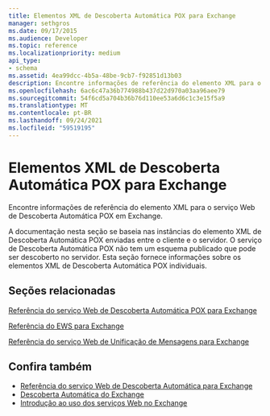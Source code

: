 ```yaml
---
title: Elementos XML de Descoberta Automática POX para Exchange
manager: sethgros
ms.date: 09/17/2015
ms.audience: Developer
ms.topic: reference
ms.localizationpriority: medium
api_type:
- schema
ms.assetid: 4ea99dcc-4b5a-48be-9cb7-f92851d13b03
description: Encontre informações de referência do elemento XML para o serviço Web de Descoberta Automática POX em Exchange.
ms.openlocfilehash: 6ac6c47a36b774988b437d22d970a03aa96aee79
ms.sourcegitcommit: 54f6cd5a704b36b76d110ee53a6d6c1c3e15f5a9
ms.translationtype: MT
ms.contentlocale: pt-BR
ms.lasthandoff: 09/24/2021
ms.locfileid: "59519195"
---
```

# <a name="pox-autodiscover-xml-elements-for-exchange"></a>Elementos XML de Descoberta Automática POX para Exchange

Encontre informações de referência do elemento XML para o serviço Web de Descoberta Automática POX em Exchange.
  
A documentação nesta seção se baseia nas instâncias do elemento XML de Descoberta Automática POX enviadas entre o cliente e o servidor. O serviço de Descoberta Automática POX não tem um esquema publicado que pode ser descoberto no servidor. Esta seção fornece informações sobre os elementos XML de Descoberta Automática POX individuais.
  
## <a name="related-sections"></a>Seções relacionadas
<a name="bk_RelatedSections"> </a>

[Referência do serviço Web de Descoberta Automática POX para Exchange](pox-autodiscover-web-service-reference-for-exchange.md)
  
[Referência do EWS para Exchange](ews-reference-for-exchange.md)
  
[Referência do serviço Web de Unificação de Mensagens para Exchange](unified-messaging-web-service-reference-for-exchange.md)
  
## <a name="see-also"></a>Confira também

- [Referência do serviço Web de Descoberta Automática para Exchange](autodiscover-web-service-reference-for-exchange.md)
- [Descoberta Automática do Exchange](../exchange-web-services/autodiscover-for-exchange.md)
- [Introdução ao uso dos serviços Web no Exchange](../exchange-web-services/start-using-web-services-in-exchange.md)
    

